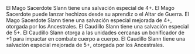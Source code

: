 <?xml version="1.0" encoding="UTF-8"?>
<catalogue id="slannArmy" name="Ejército Slann" revision="2" battleScribeVersion="2.03">
  <sharedProfiles>
    <profile id="unitProfile" name="Estadísticas">
      <characteristic name="Movimiento" />
      <characteristic name="Habilidad de Armas" />
      <characteristic name="Habilidad de Proyectiles" />
      <characteristic name="Fuerza" />
      <characteristic name="Resistencia" />
      <characteristic name="Heridas" />
      <characteristic name="Iniciativa" />
      <characteristic name="Ataques" />
      <characteristic name="Liderazgo" />
    </profile>
  </sharedProfiles>
  <sharedSelectionEntries>
    <selectionEntry id="commanderSlann" name="Mago Sacerdote Slann" type="unit">
      <profiles>
        <profile id="commanderSlannProfile" typeId="unitProfile" name="Estadísticas">
          <characteristic name="Movimiento" value="4" />
          <characteristic name="Habilidad de Armas" value="3" />
          <characteristic name="Habilidad de Proyectiles" value="0" />
          <characteristic name="Fuerza" value="3" />
          <characteristic name="Resistencia" value="5" />
          <characteristic name="Heridas" value="4" />
          <characteristic name="Iniciativa" value="2" />
          <characteristic name="Ataques" value="1" />
          <characteristic name="Liderazgo" value="9" />
        </profile>
      </profiles>
      <rules>
        <rule id="specialSave" name="Salvación Especial 4+">
          <description>El Mago Sacerdote Slann tiene una salvación especial de 4+.</description>
        </rule>
        <rule id="telepathy" name="Telepatía">
          <description>El Mago Sacerdote puede lanzar hechizos desde su aprendiz o el Altar de Guerra.</description>
        </rule>
        <rule id="protectedByAncestors" name="Protegido por los Ancestrales">
          <description>El Mago Sacerdote Slann tiene una salvación especial mejorada de 4+, otorgada por los Ancestrales.</description>
        </rule>
      </rules>
      <categories>
        <categoryLink id="commander" />
      </categories>
      <selectionEntries>
        <selectionEntryGroup id="options" name="Opciones Extra">
          <selectionEntry id="improveGeneration" name="Mejorar Generación" type="upgrade">
            <profiles>
              <profile id="improveGenerationProfile" name="Cuarta Generación">
                <characteristic name="Coste" value="+30" />
                <rule id="extraPower" name="+2 en Disfunciones Mágicas" />
              </profile>
            </profiles>
          </selectionEntry>
        </selectionEntryGroup>
        <selectionEntry id="magicalItems" name="Objetos Mágicos">
          <selectionEntryGroup id="magicalWeapons" name="Armas Mágicas">
            <selectionEntry id="swordOfSun" name="Espada del Sol Llameante" type="upgrade">
              <profiles>
                <profile id="magicSwordProfile" name="Espada del Sol Llameante">
                  <rule id="flamingAttacks" name="Ataques Flamígeros" />
                </profile>
              </profiles>
              <costs>
                <cost name="Coste" value="45" />
              </costs>
            </selectionEntry>
          </selectionEntryGroup>
          <selectionEntryGroup id="magicalArmors" name="Armaduras Mágicas">
            <selectionEntry id="armorOfAlligator" name="Armadura de Aligator" type="upgrade">
              <profiles>
                <profile id="armorOfAlligatorProfile" name="Armadura de Aligator">
                  <rule id="armorSave" name="Salvación por Armadura 4+" />
                </profile>
              </profiles>
              <costs>
                <cost name="Coste" value="20" />
              </costs>
            </selectionEntry>
          </selectionEntryGroup>
          <selectionEntryGroup id="magicalTalismans" name="Talismanes">
            <selectionEntry id="amuletOfProtection" name="Amuleto de Protección" type="upgrade">
              <profiles>
                <profile id="amuletOfProtectionProfile" name="Amuleto de Protección">
                  <rule id="wardSave" name="Salvación Especial 5+" />
                </profile>
              </profiles>
              <costs>
                <cost name="Coste" value="25" />
              </costs>
            </selectionEntry>
          </selectionEntryGroup>
        </selectionEntry>
      </selectionEntries>
    </selectionEntry>
    <selectionEntry id="warlordSlann" name="Caudillo Slann" type="unit">
      <profiles>
        <profile id="warlordSlannProfile" typeId="unitProfile" name="Estadísticas">
          <characteristic name="Movimiento" value="4" />
          <characteristic name="Habilidad de Armas" value="5" />
          <characteristic name="Habilidad de Proyectiles" value="2" />
          <characteristic name="Fuerza" value="4" />
          <characteristic name="Resistencia" value="5" />
          <characteristic name="Heridas" value="3" />
          <characteristic name="Iniciativa" value="4" />
          <characteristic name="Ataques" value="3" />
          <characteristic name="Liderazgo" value="9" />
        </profile>
      </profiles>
      <rules>
        <rule id="specialSave" name="Salvación Especial 5+">
          <description>El Caudillo Slann tiene una salvación especial de 5+.</description>
        </rule>
        <rule id="exampleToFollow" name="Ejemplo a Seguir">
          <description>El Caudillo Slann otorga a las unidades cercanas un bonificador de +1 para impactar en combate cuerpo a cuerpo.</description>
        </rule>
        <rule id="protectedByAncestors" name="Protegido por los Ancestrales">
          <description>El Caudillo Slann tiene una salvación especial mejorada de 5+, otorgada por los Ancestrales.</description>
        </rule>
      </rules>
      <categories>
        <categoryLink id="commander" />
      </categories>
      <selectionEntries>
        <selectionEntryGroup id="warriorType" name="Tipo de Guerrero">
          <selectionEntry id="jaguarWarrior" name="Guerrero Jaguar" type="upgrade">
            <costs>
              <cost name="Coste" value="+10" />
            </costs>
          </selectionEntry>
          <selectionEntry id="eagleWarrior" name="Guerrero Águila" type="upgrade">
            <costs>
              <cost name="Coste" value="+15" />
            </costs>
          </selectionEntry>
          <selectionEntry id="alligatorWarrior" name="Guerrero Aligator" type="upgrade">
            <costs>
              <cost name="Coste" value="+20" />
            </costs>
          </selectionEntry>
          <selectionEntry id="venomTribes" name="Venom Tribes" type="upgrade">
            <costs>
              <cost name="Coste" value="+10" />
            </costs>
          </selectionEntry>
          <selectionEntry id="warriorPriest" name="Sacerdote Guerrero" type="upgrade">
            <costs>
              <cost name="Coste" value="+15" />
            </costs>
          </selectionEntry>
        </selectionEntryGroup>
        <selectionEntry id="magicalItems" name="Objetos Mágicos">
          <selectionEntryGroup id="magicalWeapons" name="Armas Mágicas">
            <selectionEntry id="obsidianScythe" name="Guadaña de Obsidiana" type="upgrade">
              <profiles>
                <profile id="obsidianScytheProfile" name="Guadaña de Obsidiana">
                  <rule id="magicalAttacks" name="Ataques Mágicos" />
                </profile>
              </profiles>
              <costs>
                <cost name="Coste" value="35" />
              </costs>
            </selectionEntry>
          </selectionEntryGroup>
          <selectionEntryGroup id="magicalArmors" name="Armaduras Mágicas">
            <selectionEntry id="armorOfAlligator" name="Armadura de Aligator" type="upgrade">
              <profiles>
                <profile id="armorOfAlligatorProfile" name="Armadura de Aligator">
                  <rule id="armorSave" name="
